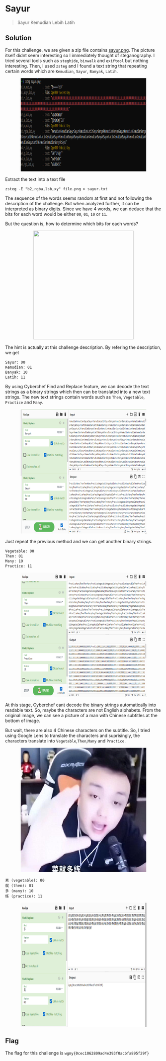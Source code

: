 # Sayur
> Sayur Kemudian Lebih Latih

## Solution
For this challenge, we are given a zip file contains <a href="https://github.com/ArifPeycal/Wargames2023-Writeups/blob/main/Sayur/images/sayur.png">sayur.png</a>. The picture itself didnt seem interesting so I immediately thought of steganography. I tried several tools such as ```steghide```, ```binwalk``` and ```exiftool``` but nothing interesting. Then, I used ```zsteg``` and I found a text string that repeating certain words which are ```Kemudian```, ```Sayur```, ```Banyak```, ```Latih```. 

<p align="center">
  <img width="80%" height="300" src="images/sayur5.PNG">
</p>

Extract the text into a text file
```
zsteg -E "b2,rgba,lsb,xy" file.png > sayur.txt
```


The sequence of the words seems random at first and not following the description of the challenge. But when analyzed further, it can be interpreted as binary digits.
Since we have 4 words, we can deduce that the bits for each word would be either ```00```, ```01```, ```10``` or ```11```. 


But the question is, how to determine which bits for each words? 

<p align="center">
  <img width="80%" height="350" src="https://media1.tenor.com/m/VWbwqhXAS7gAAAAC/hmmm-thinking.gif">
</p>

The hint is actually at this challenge description. By refering the description, we get 

```
Sayur: 00
Kemudian: 01
Banyak: 10
Latih: 11
```
By using Cyberchef Find and Replace feature, we can decode the text strings as a binary strings which then can be translated into a new text strings. The new text strings contain words such as ```Then```, ```Vegetable```, ```Practice``` and ```Many```. 

<p align="center">
  <img width="80%" height="400" src="images/sayur2.PNG">
</p>

Just repeat the previous method and we can get another binary strings.
```
Vegetable: 00
Then: 01
Many: 10
Practice: 11
```


<p align="center">
  <img width="80%" height="400" src="images/sayur3.PNG">
</p>

At this stage, Cyberchef cant decode the binary strings automatically into readable text. So, maybe the characters are not English alphabets. From the original image, we can see a picture of a man with Chinese subtitles at the bottom of image. 

But wait, there are also 4 Chinese characters on the subtitle. So, I tried using Google Lens to translate the characters and suprisingly, the characters translate into ```Vegetable```,```Then```,```Many``` and ```Practice```.
<p align="center">
  <img width="80%" height="400" src="images/sayur.png">
</p>

```
素 (vegetable): 00
就 (then): 01
多 (many): 10
练 (practice): 11
```
<p align="center">
  <img width="80%" height="400" src="images/sayur4.PNG">
</p>

## Flag
The flag for this challenge is ```wgmy{0cec1062809ad4e393f0acbfa895f29f}```
